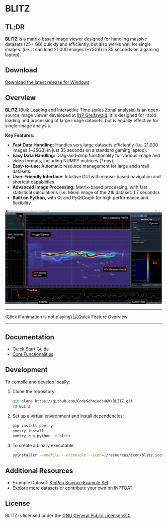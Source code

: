 # BLITZ

## TL;DR
**BLITZ** is a matrix-based image viewer designed for handling massive datasets (25+ GB) quickly and efficiently, but also works well for single images. (i.e. it can load 21,000 images (~25GB) in 35 seconds on a gaming laptop).

## Download
[Download the latest release for Windows](https://github.com/CodeSchmiedeHGW/BLITZ/releases/latest)

## Overview
**BLITZ** (Bulk Loading and Interactive Time series Zonal analysis) is an open-source image viewer developed at [INP Greifswald](https://www.inp-greifswald.de). It is designed for rapid loading and processing of large image datasets, but is equally effective for single-image analysis.

**Key Features:**
- **Fast Data Handling:** Handles very large datasets efficiently (i.e. 21,000 images (~25GB) in just 35 seconds on a standard gaming laptop).
- **Easy Data Handling:** Drag-and-drop functionality for various image and video formats, including NUMPY matrices (*.npy).
- **Easy-to-use:** Automatic resource management for large and small datasets.
- **User-Friendly Interface:** Intuitive GUI with mouse-based navigation and shortcut capabilities.
- **Advanced Image Processing:** Matrix-based processing, with fast statistical calculations (i.e. Mean image of the 21k dataset: 1.7 seconds).
- **Built on Python**, with Qt and PyQtGraph for high performance and flexibility


![BLITZ Interface](docs/images/overview.png)

---
(Click if animation is not playing)
![Quick Feature Overview](resources/public/BLITZ_Record.gif)

---

## Documentation

- [Quick Start Guide](docs/walkthrough.md)
- [Core Functionalities](docs/Tabs_explained.md)



## Development

To compile and develop locally:

1. Clone the repository:
    ```bash
    git clone https://github.com/CodeSchmiedeHGW/BLITZ.git
    cd BLITZ
    ```
2. Set up a virtual environment and install dependencies:
    ```bash
    pip install poetry
    poetry install
    poetry run python -m blitz
    ```
3. To create a binary executable:
    ```bash
    pyinstaller --onefile --noconsole --icon=./resources/icon/blitz.ico blitz_main.py
    ```

## Additional Resources

- Example Dataset: [KinPen Science Example Set](https://www.inptdat.de/dataset/fast-framing-images-kinpen-science-example-set-images-testing-blitz-image-viewer)
- Explore more datasets or contribute your own on [INPTDAT](https://www.inptdat.de).

## License

BLITZ is licensed under the [GNU General Public License v3.0](LICENSE).